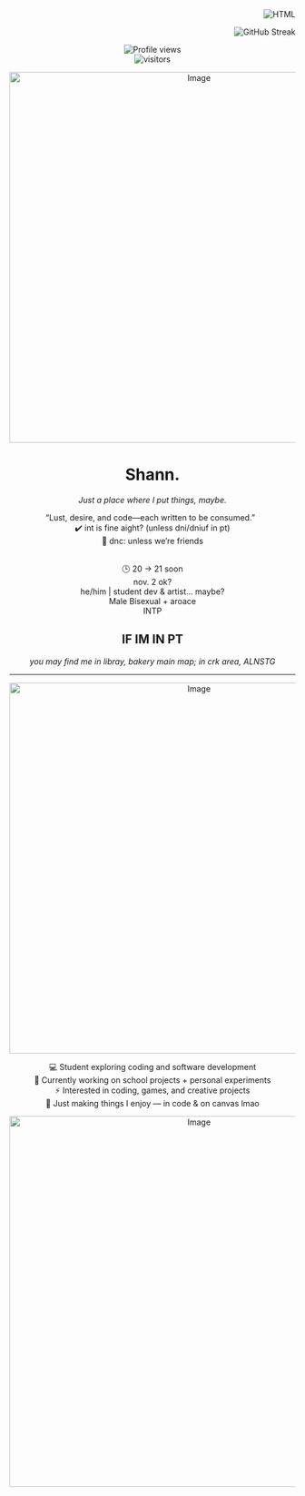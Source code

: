 <div align="right"
 
![HTML](https://img.shields.io/badge/-HTML-EB5E28?style=for-the-badge&logo=html5&logoColor=white)

 ![GitHub Streak](https://github-readme-streak-stats.herokuapp.com/?user=IntoxicatingLust&theme=tokyonight&hide_border=true)
 
</div>

<div align="center">

![Profile views](https://komarev.com/ghpvc/?username=IntoxicatingLust&color=red&style=flat-square) <br> ![visitors](https://visitor-badge.laobi.icu/badge?page_id=IntoxicatingLust.IntoxicatingLust&left_color=red&right_color=black)
 
<img width="652" height="652" alt="Image" src="https://github.com/user-attachments/assets/9e3f777b-8cb1-499b-88b6-fb3c6d4f6765" /> 

# Shann.
*Just a place where I put things, maybe.*  

“Lust, desire, and code—each written to be consumed.”
&nbsp;  
✔️ int is fine aight? (unless dni/dniuf in pt)  
🚫 dnc: unless we’re friends  
&nbsp;  

🕒 20 → 21 soon
<br>
nov. 2 ok? 
<br>
he/him | student dev & artist... maybe?  
Male
Bisexual + aroace<br>
INTP

## IF IM IN PT
*you may find me in libray, bakery* 
*main map; in crk area, ALNSTG*

---

<img width="652" height="652" alt="Image" src="https://github.com/user-attachments/assets/4062b8a8-0737-47a3-a803-8dd9f179953c" />

💻 Student exploring coding and software development  
🚀 Currently working on school projects + personal experiments  
⚡ Interested in coding, games, and creative projects  
🌙 Just making things I enjoy — in code & on canvas lmao  

<img width="652" height="652" alt="Image" src="https://github.com/user-attachments/assets/92ca7eb3-b518-455c-97ec-2c265f3f2311" />
</div>



